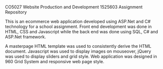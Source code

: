 CO5027 Website Production and Development
1525603
Assignment Repository

This is an ecommerce web application developed using ASP.Net and C# technology for a school assignment. Front end development was done in HTML, CSS and Javascript while the back end was done using SQL, C# and ASP.Net framework. 

A masterpage HTML template was used to consistently derive the HTML document.
Javascript was used to display images on mouseover, jQuery was used to display sliders and grid style.
Web application was designed in 960 Grid System and responsive web page style. 

